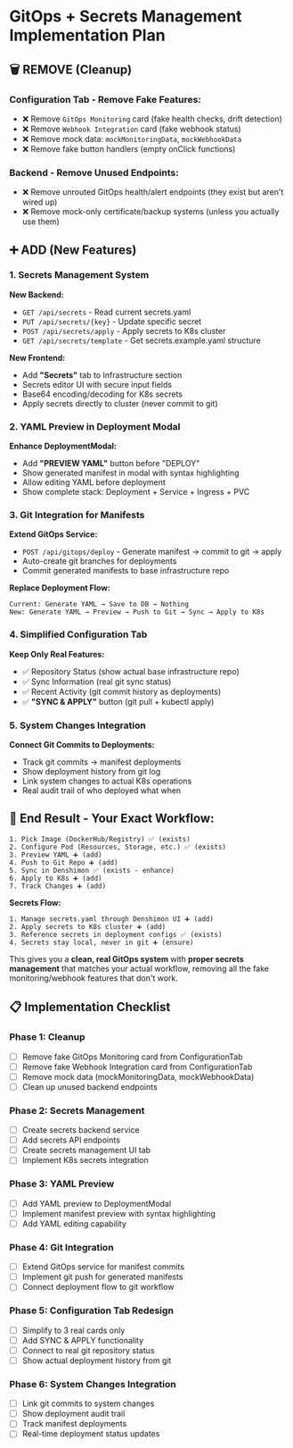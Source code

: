 # GitOps + Secrets Management Implementation Plan

## 🗑️ **REMOVE (Cleanup)**

### **Configuration Tab - Remove Fake Features:**
- ❌ Remove `GitOps Monitoring` card (fake health checks, drift detection)
- ❌ Remove `Webhook Integration` card (fake webhook status)
- ❌ Remove mock data: `mockMonitoringData`, `mockWebhookData` 
- ❌ Remove fake button handlers (empty onClick functions)

### **Backend - Remove Unused Endpoints:**
- ❌ Remove unrouted GitOps health/alert endpoints (they exist but aren't wired up)
- ❌ Remove mock-only certificate/backup systems (unless you actually use them)

## ➕ **ADD (New Features)**

### **1. Secrets Management System**
**New Backend:**
- `GET /api/secrets` - Read current secrets.yaml 
- `PUT /api/secrets/{key}` - Update specific secret
- `POST /api/secrets/apply` - Apply secrets to K8s cluster
- `GET /api/secrets/template` - Get secrets.example.yaml structure

**New Frontend:**
- Add **"Secrets"** tab to Infrastructure section
- Secrets editor UI with secure input fields
- Base64 encoding/decoding for K8s secrets
- Apply secrets directly to cluster (never commit to git)

### **2. YAML Preview in Deployment Modal**
**Enhance DeploymentModal:**
- Add **"PREVIEW YAML"** button before "DEPLOY"
- Show generated manifest in modal with syntax highlighting
- Allow editing YAML before deployment
- Show complete stack: Deployment + Service + Ingress + PVC

### **3. Git Integration for Manifests**
**Extend GitOps Service:**
- `POST /api/gitops/deploy` - Generate manifest → commit to git → apply
- Auto-create git branches for deployments
- Commit generated manifests to base infrastructure repo

**Replace Deployment Flow:**
```
Current: Generate YAML → Save to DB → Nothing
New: Generate YAML → Preview → Push to Git → Sync → Apply to K8s
```

### **4. Simplified Configuration Tab**
**Keep Only Real Features:**
- ✅ Repository Status (show actual base infrastructure repo)
- ✅ Sync Information (real git sync status)
- ✅ Recent Activity (git commit history as deployments)
- ✅ **"SYNC & APPLY"** button (git pull + kubectl apply)

### **5. System Changes Integration**
**Connect Git Commits to Deployments:**
- Track git commits → manifest deployments
- Show deployment history from git log
- Link system changes to actual K8s operations
- Real audit trail of who deployed what when

## 🎯 **End Result - Your Exact Workflow:**

```
1. Pick Image (DockerHub/Registry) ✅ (exists)
2. Configure Pod (Resources, Storage, etc.) ✅ (exists)  
3. Preview YAML ➕ (add)
4. Push to Git Repo ➕ (add)
5. Sync in Denshimon ✅ (exists - enhance)
6. Apply to K8s ➕ (add)
7. Track Changes ➕ (add)
```

**Secrets Flow:**
```
1. Manage secrets.yaml through Denshimon UI ➕ (add)
2. Apply secrets to K8s cluster ➕ (add)
3. Reference secrets in deployment configs ✅ (exists)
4. Secrets stay local, never in git ➕ (ensure)
```

This gives you a **clean, real GitOps system** with **proper secrets management** that matches your actual workflow, removing all the fake monitoring/webhook features that don't work.

## 📋 **Implementation Checklist**

### Phase 1: Cleanup
- [ ] Remove fake GitOps Monitoring card from ConfigurationTab
- [ ] Remove fake Webhook Integration card from ConfigurationTab
- [ ] Remove mock data (mockMonitoringData, mockWebhookData)
- [ ] Clean up unused backend endpoints

### Phase 2: Secrets Management
- [ ] Create secrets backend service
- [ ] Add secrets API endpoints
- [ ] Create secrets management UI tab
- [ ] Implement K8s secrets integration

### Phase 3: YAML Preview
- [ ] Add YAML preview to DeploymentModal
- [ ] Implement manifest preview with syntax highlighting
- [ ] Add YAML editing capability

### Phase 4: Git Integration
- [ ] Extend GitOps service for manifest commits
- [ ] Implement git push for generated manifests
- [ ] Connect deployment flow to git workflow

### Phase 5: Configuration Tab Redesign
- [ ] Simplify to 3 real cards only
- [ ] Add SYNC & APPLY functionality
- [ ] Connect to real git repository status
- [ ] Show actual deployment history from git

### Phase 6: System Changes Integration
- [ ] Link git commits to system changes
- [ ] Show deployment audit trail
- [ ] Track manifest deployments
- [ ] Real-time deployment status updates